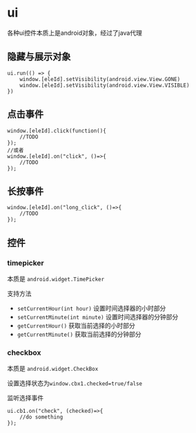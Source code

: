 # ui

各种ui控件本质上是android对象，经过了java代理

## 隐藏与展示对象
```
ui.run(() => {
    window.[eleId].setVisibility(android.view.View.GONE)
    window.[eleId].setVisibility(android.view.View.VISIBLE)
})
```

## 点击事件
```
window.[eleId].click(function(){
    //TODO
});
//或者
window.[eleId].on("click", ()=>{
    //TODO
});
```

## 长按事件
```
window.[eleId].on("long_click", ()=>{
    //TODO
});
```

## 控件

### timepicker

本质是 `android.widget.TimePicker`

支持方法

* `setCurrentHour(int hour)` 设置时间选择器的小时部分
* `setCurrentMinute(int minute)` 设置时间选择器的分钟部分
* `getCurrentHour()` 获取当前选择的小时部分
* `getCurrentMinute()` 获取当前选择的分钟部分

### checkbox

本质是 `android.widget.CheckBox`

设置选择状态为`window.cbx1.checked=true/false`

监听选择事件

```
ui.cb1.on("check", (checked)=>{
    //do something
});
```

